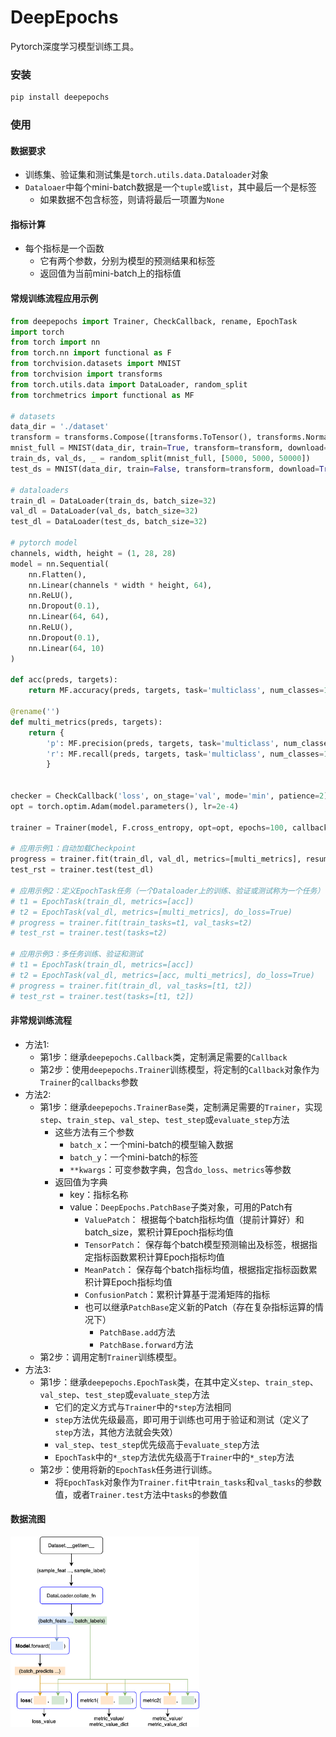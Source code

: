 # DeepEpochs

Pytorch深度学习模型训练工具。

### 安装

```bash
pip install deepepochs
```

### 使用

#### 数据要求

- 训练集、验证集和测试集是`torch.utils.data.Dataloader`对象
- `Dataloaer`中每个mini-batch数据是一个`tuple`或`list`，其中最后一个是标签
  - 如果数据不包含标签，则请将最后一项置为`None`

#### 指标计算

- 每个指标是一个函数
  - 它有两个参数，分别为模型的预测结果和标签
  - 返回值为当前mini-batch上的指标值

#### 常规训练流程应用示例

```python
from deepepochs import Trainer, CheckCallback, rename, EpochTask
import torch
from torch import nn
from torch.nn import functional as F
from torchvision.datasets import MNIST
from torchvision import transforms
from torch.utils.data import DataLoader, random_split
from torchmetrics import functional as MF

# datasets
data_dir = './dataset'
transform = transforms.Compose([transforms.ToTensor(), transforms.Normalize((0.1307,), (0.3081,))])
mnist_full = MNIST(data_dir, train=True, transform=transform, download=True)
train_ds, val_ds, _ = random_split(mnist_full, [5000, 5000, 50000])
test_ds = MNIST(data_dir, train=False, transform=transform, download=True)

# dataloaders
train_dl = DataLoader(train_ds, batch_size=32)
val_dl = DataLoader(val_ds, batch_size=32)
test_dl = DataLoader(test_ds, batch_size=32)

# pytorch model
channels, width, height = (1, 28, 28)
model = nn.Sequential(
    nn.Flatten(),
    nn.Linear(channels * width * height, 64),
    nn.ReLU(),
    nn.Dropout(0.1),
    nn.Linear(64, 64),
    nn.ReLU(),
    nn.Dropout(0.1),
    nn.Linear(64, 10)
)

def acc(preds, targets):
    return MF.accuracy(preds, targets, task='multiclass', num_classes=10)

@rename('')
def multi_metrics(preds, targets):
    return {
        'p': MF.precision(preds, targets, task='multiclass', num_classes=10),
        'r': MF.recall(preds, targets, task='multiclass', num_classes=10)
        }


checker = CheckCallback('loss', on_stage='val', mode='min', patience=2)
opt = torch.optim.Adam(model.parameters(), lr=2e-4)

trainer = Trainer(model, F.cross_entropy, opt=opt, epochs=100, callbacks=checker, metrics=[acc])

# 应用示例1：自动加载Checkpoint
progress = trainer.fit(train_dl, val_dl, metrics=[multi_metrics], resume=True)
test_rst = trainer.test(test_dl)

# 应用示例2：定义EpochTask任务（一个Dataloader上的训练、验证或测试称为一个任务）
# t1 = EpochTask(train_dl, metrics=[acc])
# t2 = EpochTask(val_dl, metrics=[multi_metrics], do_loss=True)
# progress = trainer.fit(train_tasks=t1, val_tasks=t2)
# test_rst = trainer.test(tasks=t2)

# 应用示例3：多任务训练、验证和测试
# t1 = EpochTask(train_dl, metrics=[acc])
# t2 = EpochTask(val_dl, metrics=[acc, multi_metrics], do_loss=True)
# progress = trainer.fit(train_dl, val_tasks=[t1, t2])
# test_rst = trainer.test(tasks=[t1, t2])
```

#### 非常规训练流程

- 方法1:
    - 第1步：继承`deepepochs.Callback`类，定制满足需要的`Callback`
    - 第2步：使用`deepepochs.Trainer`训练模型，将定制的`Callback`对象作为`Trainer`的`callbacks`参数
- 方法2:
    - 第1步：继承`deepepochs.TrainerBase`类，定制满足需要的`Trainer`，实现`step`、`train_step`、`val_step`、`test_step`或`evaluate_step`方法
        - 这些方法有三个参数
            - `batch_x`：一个mini-batch的模型输入数据
            - `batch_y`：一个mini-batch的标签
            -  `**kwargs`：可变参数字典，包含`do_loss`、`metrics`等参数
        - 返回值为字典
            - key：指标名称
            - value：`DeepEpochs.PatchBase`子类对象，可用的Patch有
                - `ValuePatch`：    根据每个batch指标均值（提前计算好）和batch_size，累积计算Epoch指标均值
                - `TensorPatch`：   保存每个batch模型预测输出及标签，根据指定指标函数累积计算Epoch指标均值
                - `MeanPatch`：     保存每个batch指标均值，根据指定指标函数累积计算Epoch指标均值
                - `ConfusionPatch`：累积计算基于混淆矩阵的指标
                - 也可以继承`PatchBase`定义新的Patch（存在复杂指标运算的情况下）
                    - `PatchBase.add`方法
                    - `PatchBase.forward`方法
    - 第2步：调用定制`Trainer`训练模型。
- 方法3:
    - 第1步：继承`deepepochs.EpochTask`类，在其中定义`step`、`train_step`、`val_step`、`test_step`或`evaluate_step`方法
        - 它们的定义方式与`Trainer`中的`*step`方法相同
        - `step`方法优先级最高，即可用于训练也可用于验证和测试（定义了`step`方法，其他方法就会失效）
        - `val_step`、`test_step`优先级高于`evaluate_step`方法
        - `EpochTask`中的`*_step`方法优先级高于`Trainer`中的`*_step`方法
    - 第2步：使用将新的`EpochTask`任务进行训练。
        - 将`EpochTask`对象作为`Trainer.fit`中`train_tasks`和`val_tasks`的参数值，或者`Trainer.test`方法中`tasks`的参数值

#### 数据流图

<img src="imgs/data_flow.png" width="60%" alt="https://github.com/hitlic/deepepochs/blob/main/imgs/data_flow.png"/>
